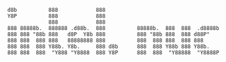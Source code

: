 

    d8b          888            888
    Y8P          888            888
                 888            888
    888 88888b.  888888 .d88b.  888          88888b.  888  888  .d8888b
    888 888 "88b 888   d8P  Y8b 888          888 "88b 888  888 d88P"
    888 888  888 888   88888888 888          888  888 888  888 888
    888 888  888 Y88b. Y8b.     888 d8b      888  888 Y88b 888 Y88b.
    888 888  888  "Y888 "Y8888  888 Y8P      888  888  "Y88888  "Y8888P


